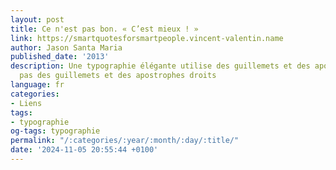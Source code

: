 ```yaml
---
layout: post
title: Ce n'est pas bon. « C’est mieux ! »
link: https://smartquotesforsmartpeople.vincent-valentin.name
author: Jason Santa Maria
published_date: '2013'
description: Une typographie élégante utilise des guillemets et des apostrophes courbes,
  pas des guillemets et des apostrophes droits
language: fr
categories:
- Liens
tags:
- typographie
og-tags: typographie
permalink: "/:categories/:year/:month/:day/:title/"
date: '2024-11-05 20:55:44 +0100'
---
```


